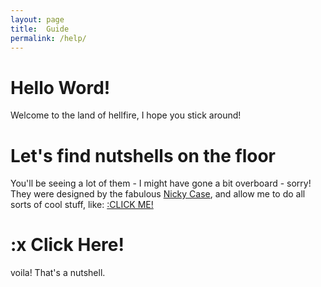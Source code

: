 ```yaml
---
layout: page
title:  Guide
permalink: /help/
---
```

# Hello Word!
Welcome to the land of hellfire, I hope you stick around!
# Let's find nutshells on the floor
You'll be seeing a lot of them - I might have gone a bit overboard - sorry! They were designed by the fabulous [Nicky Case](https://ncase.me/nutshell/), and allow me to do all sorts of cool stuff, like: [:CLICK ME!](#ClickHere)

# :x Click Here!
voila! That's a nutshell.


